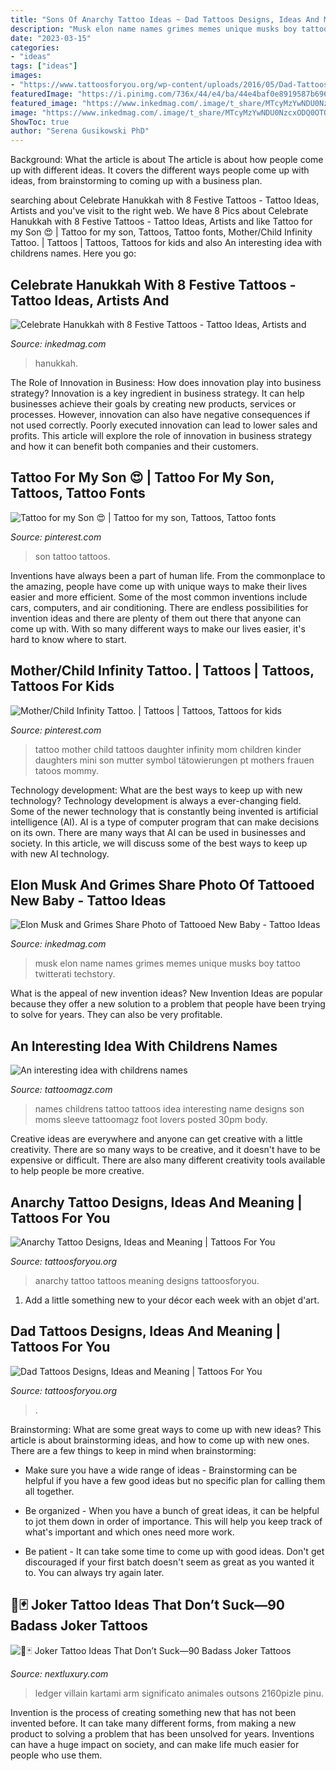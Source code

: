 ```yaml
---
title: "Sons Of Anarchy Tattoo Ideas ~ Dad Tattoos Designs, Ideas And Meaning"
description: "Musk elon name names grimes memes unique musks boy tattoo twitterati techstory"
date: "2023-03-15"
categories:
- "ideas"
tags: ["ideas"]
images:
- "https://www.tattoosforyou.org/wp-content/uploads/2016/05/Dad-Tattoos-for-Kids-768x576.jpg"
featuredImage: "https://i.pinimg.com/736x/44/e4/ba/44e4baf0e8919587b696ec2b60768c28--mother-child-tattoo-ideas-mothers-tattoo.jpg?b=t"
featured_image: "https://www.inkedmag.com/.image/t_share/MTcyMzYwNDU0NzcxODQ0OTQx/musk.png"
image: "https://www.inkedmag.com/.image/t_share/MTcyMzYwNDU0NzcxODQ0OTQx/musk.png"
ShowToc: true
author: "Serena Gusikowski PhD"
---
```



Background: What the article is about
The article is about how people come up with different ideas. It covers the different ways people come up with ideas, from brainstorming to coming up with a business plan.

	

		
searching about Celebrate Hanukkah with 8 Festive Tattoos - Tattoo Ideas, Artists and you've visit to the right web. We have 8 Pics about Celebrate Hanukkah with 8 Festive Tattoos - Tattoo Ideas, Artists and like Tattoo for my Son 😍 | Tattoo for my son, Tattoos, Tattoo fonts, Mother/Child Infinity Tattoo. | Tattoos | Tattoos, Tattoos for kids and also An interesting idea with childrens names. Here you go:
		
    
## Celebrate Hanukkah With 8 Festive Tattoos - Tattoo Ideas, Artists And

<img loading=lazy src="https://www.inkedmag.com/.image/t_share/MTY4OTUyOTg1ODI3NjgyMTE1/hanukkah-tattoo-fb.jpg" onerror="this.onerror=null;this.src='https://tse3.mm.bing.net/th?id=OIP.vacqwTj2Psd5q77c1yECgQHaD4&amp;pid=15.1';" alt="Celebrate Hanukkah with 8 Festive Tattoos - Tattoo Ideas, Artists and">

_Source: inkedmag.com_

>hanukkah. 

	

The Role of Innovation in Business: How does innovation play into business strategy?
Innovation is a key ingredient in business strategy. It can help businesses achieve their goals by creating new products, services or processes. However, innovation can also have negative consequences if not used correctly. Poorly executed innovation can lead to lower sales and profits. This article will explore the role of innovation in business strategy and how it can benefit both companies and their customers.

    
## Tattoo For My Son 😍 | Tattoo For My Son, Tattoos, Tattoo Fonts

<img loading=lazy src="https://i.pinimg.com/736x/b2/fc/a5/b2fca508d981eacc5687be25b670a431--baby-boy-womens-fashion.jpg" onerror="this.onerror=null;this.src='https://tse3.mm.bing.net/th?id=OIP.NZ01mGlVrR9c8lYs2FnjNwHaHa&amp;pid=15.1';" alt="Tattoo for my Son 😍 | Tattoo for my son, Tattoos, Tattoo fonts">

_Source: pinterest.com_

>son tattoo tattoos. 

	

Inventions have always been a part of human life. From the commonplace to the amazing, people have come up with unique ways to make their lives easier and more efficient. Some of the most common inventions include cars, computers, and air conditioning. There are endless possibilities for invention ideas and there are plenty of them out there that anyone can come up with. With so many different ways to make our lives easier, it's hard to know where to start.

    
## Mother/Child Infinity Tattoo. | Tattoos | Tattoos, Tattoos For Kids

<img loading=lazy src="https://i.pinimg.com/736x/44/e4/ba/44e4baf0e8919587b696ec2b60768c28--mother-child-tattoo-ideas-mothers-tattoo.jpg?b=t" onerror="this.onerror=null;this.src='https://tse1.mm.bing.net/th?id=OIP.71x9REe1g0PbNM1cSALh1QHaJ3&amp;pid=15.1';" alt="Mother/Child Infinity Tattoo. | Tattoos | Tattoos, Tattoos for kids">

_Source: pinterest.com_

>tattoo mother child tattoos daughter infinity mom children kinder daughters mini son mutter symbol tätowierungen pt mothers frauen tatoos mommy. 

	

Technology development: What are the best ways to keep up with new technology?
Technology development is always a ever-changing field. Some of the newer technology that is constantly being invented is artificial intelligence (AI). AI is a type of computer program that can make decisions on its own. There are many ways that AI can be used in businesses and society. In this article, we will discuss some of the best ways to keep up with new AI technology.

    
## Elon Musk And Grimes Share Photo Of Tattooed New Baby - Tattoo Ideas

<img loading=lazy src="https://www.inkedmag.com/.image/t_share/MTcyMzYwNDU0NzcxODQ0OTQx/musk.png" onerror="this.onerror=null;this.src='https://tse4.mm.bing.net/th?id=OIP.LYHV0_AGuoNy_HFrsbgF6AHaD4&amp;pid=15.1';" alt="Elon Musk and Grimes Share Photo of Tattooed New Baby - Tattoo Ideas">

_Source: inkedmag.com_

>musk elon name names grimes memes unique musks boy tattoo twitterati techstory. 

	

What is the appeal of new invention ideas?
New Invention Ideas are popular because they offer a new solution to a problem that people have been trying to solve for years. They can also be very profitable.

    
## An Interesting Idea With Childrens Names

<img loading=lazy src="http://tattoomagz.com/wp-content/uploads/2014/05/An-interesting-idea-with-childrens-names.jpg" onerror="this.onerror=null;this.src='https://tse3.mm.bing.net/th?id=OIP.TCNny0UHoeoqnXHSTH_GLQHaJ4&amp;pid=15.1';" alt="An interesting idea with childrens names">

_Source: tattoomagz.com_

>names childrens tattoo tattoos idea interesting name designs son moms sleeve tattoomagz foot lovers posted 30pm body. 

	

Creative ideas are everywhere and anyone can get creative with a little creativity. There are so many ways to be creative, and it doesn't have to be expensive or difficult. There are also many different creativity tools available to help people be more creative.

    
## Anarchy Tattoo Designs, Ideas And Meaning | Tattoos For You

<img loading=lazy src="https://www.tattoosforyou.org/wp-content/uploads/2017/07/Tattoo-Anarchy.jpg" onerror="this.onerror=null;this.src='https://tse1.mm.bing.net/th?id=OIP.i6ZT_JPVpwKiN7_1N6CIRQHaFj&amp;pid=15.1';" alt="Anarchy Tattoo Designs, Ideas and Meaning | Tattoos For You">

_Source: tattoosforyou.org_

>anarchy tattoo tattoos meaning designs tattoosforyou. 

	

1. Add a little something new to your décor each week with an objet d'art.

    
## Dad Tattoos Designs, Ideas And Meaning | Tattoos For You

<img loading=lazy src="https://www.tattoosforyou.org/wp-content/uploads/2016/05/Dad-Tattoos-for-Kids-768x576.jpg" onerror="this.onerror=null;this.src='https://tse4.mm.bing.net/th?id=OIP.CmwtX56pM8uzNCkW8NflvQHaFj&amp;pid=15.1';" alt="Dad Tattoos Designs, Ideas and Meaning | Tattoos For You">

_Source: tattoosforyou.org_

>. 

	

Brainstorming: What are some great ways to come up with new ideas?
This article is about brainstorming ideas, and how to come up with new ones. There are a few things to keep in mind when brainstorming: 
- Make sure you have a wide range of ideas - Brainstorming can be helpful if you have a few good ideas but no specific plan for calling them all together. 

- Be organized - When you have a bunch of great ideas, it can be helpful to jot them down in order of importance. This will help you keep track of what's important and which ones need more work. 

- Be patient - It can take some time to come up with good ideas. Don't get discouraged if your first batch doesn't seem as great as you wanted it to. You can always try again later.

    
## 🤡🃏 Joker Tattoo Ideas That Don’t Suck—90 Badass Joker Tattoos

<img loading=lazy src="https://nextluxury.com/wp-content/uploads/abstract-mens-joker-trash-polka-leg-tattoos.jpg" onerror="this.onerror=null;this.src='https://tse2.mm.bing.net/th?id=OIP.MGiEQt9GG3l-teM-kSUkdgHaJP&amp;pid=15.1';" alt="🤡🃏 Joker Tattoo Ideas That Don’t Suck—90 Badass Joker Tattoos">

_Source: nextluxury.com_

>ledger villain kartami arm significato animales outsons 2160pizle pinu. 

	

Invention is the process of creating something new that has not been invented before. It can take many different forms, from making a new product to solving a problem that has been unsolved for years. Inventions can have a huge impact on society, and can make life much easier for people who use them.

